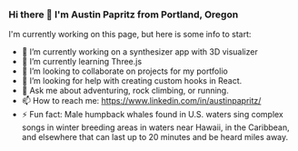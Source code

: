 ### Hi there 👋 I'm Austin Papritz from Portland, Oregon

I'm currently working on this page, but here is some info to start:


- 🔭 I’m currently working on a synthesizer app with 3D visualizer
- 🌱 I’m currently learning Three.js
- 👯 I’m looking to collaborate on projects for my portfolio
- 🤔 I’m looking for help with creating custom hooks in React.
- 💬 Ask me about adventuring, rock climbing, or running.
- 📫 How to reach me: https://www.linkedin.com/in/austinpapritz/
- ⚡ Fun fact: Male humpback whales found in U.S. waters sing complex songs in winter breeding areas in waters near Hawaii, in the Caribbean, and elsewhere that can last up to 20 minutes and be heard miles away.
